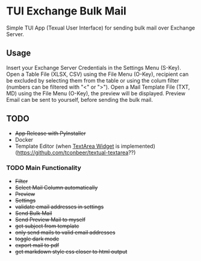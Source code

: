 # TUI Exchange Bulk Mail

Simple TUI App (Texual User Interface) for sending bulk mail over Exchange Server.

## Usage

Insert your Exchange Server Credentials in the Settings Menu (S-Key).
Open a Table File (XLSX, CSV) using the File Menu (O-Key), recipient can be excluded by selecting them from the table
or using the colum filter (numbers can be filtered with "<" or ">").
Open a Mail Template File (TXT, MD) using the File Menu (O-Key), the preview will be displayed. Preview Email can be
sent to yourself, before sending the bulk mail.

## TODO

- ~~App Release with PyInstaller~~
- Docker
- Template Editor (when [TextArea Widget](https://textual.textualize.io/roadmap/) is implemented) (https://github.com/tconbeer/textual-textarea??)

### TODO Main Functionality

- ~~Filter~~
- ~~Select Mail Column automatically~~
- ~~Preview~~
- ~~Settings~~
- ~~validate email addresses in settings~~
- ~~Send Bulk Mail~~
- ~~Send Preview Mail to myself~~
- ~~get subject from template~~
- ~~only send mails to valid email addresses~~
- ~~toggle dark mode~~
- ~~export mail to pdf~~
- ~~get markdown style css closer to html output~~
